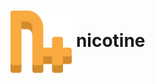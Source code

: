 <h1 align="center">
  <picture>
    <img align="center" alt="nicotine" src="./logo.svg" height="100">
  </picture>
  nicotine
</h1>
